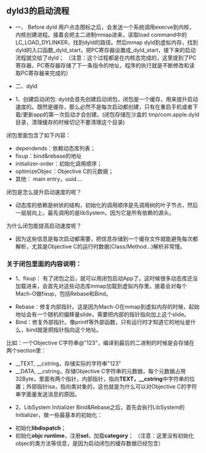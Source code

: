 ## dyld3的启动流程

* 一、 Before dyld
用户点击图标之后，会发送一个系统调用execve到内核，内核创建进程。接着会把主二进制mmap进来，读取load command中的LC_LOAD_DYLINKER，找到dyld的路径。然后mmap dyld到虚拟内存，找到dyld的入口函数_dyld_start，把PC寄存器设置成_dyld_start，接下来的启动流程就交给了dyld；
（注意：这个过程都是在内核态完成的，这里提到了PC寄存器，PC寄存器存储了下一条指令的地址，程序的执行就是不断修改和读取PC寄存器来完成的）

* 二、dyld

* 1、创建启动闭包:
dyld会首先创建启动闭包，闭包是一个缓存，用来提升启动速度的。既然是缓存，那么必然不是每次启动都创建，只有在重启手机或者下载/更新app的第一次启动才会创建。(闭包存储在沙盒的 tmp/com.apple.dyld 目录，清理缓存的时候切记不要清理这个目录)

闭包里面包含了如下内容：
- dependends：依赖动态库列表；
- fixup：bind&rebase的地址
- initializer-order：初始化调用顺序；
- optimizeObjec：Objective C的元数据；
- 其他： main entry，uuid....

闭包是怎么提升启动速度的呢？
- 动态库的依赖是树状的结构，初始化的调用顺序是先调用树的叶子节点，然后一层层向上，最先调用的是libSystem，因为它是所有依赖的源头。

为什么闭包能提高启动速度呢？
- 因为这些信息是每次启动都需要，把信息存储到一个缓存文件就能避免每次都解析，尤其是Objective C的运行时数据(Class/Method...)解析非常慢。

### 关于闭包里面的内容说明：
* 1、fixup：
有了闭包之后，就可以用闭包启动App了。这时候很多动态库还没加载进来，会首先对这些动态库mmap加载到虚拟内存里。接着会对每个Mach-O做fixup，包括Rebase和Bind。
- Rebase：修复内部指针。这是因为Mach-O在mmap到虚拟内存的时候，起始地址会有一个随机的偏移量slide，需要把内部的指针指向加上这个slide。
- Bind：修复外部指针。像printf等外部函数，只有运行时才知道它的地址是什么，bind就是把指针指向这个地址。

比如：一个Objective C字符串@"123"，编译到最后的二进制的时候是会存储在两个section里：
- __TEXT, __cstring，存储实际的字符串"123"
- __DATA, __cstring，存储Objective C字符串的元数据，每个元数据占用32Byte，里面有两个指针，内部指针，指向**TEXT，__cstring**中字符串的位置；外部指针isa，指向类对象的，这也就是为什么可以对Objective C的字符串字面量发送消息的原因。


* 2、LibSystem Initializer
Bind&Rebase之后，首先会执行LibSystem的Initializer，做一些最基本的初始化：
- 初始化**libdispatch**；
- 初始化**objc runtime**，注册**sel**，加载**category**；
（注意：这里没有初始化objec的类方法等信息，是因为启动闭包的缓存数据已经包含）
